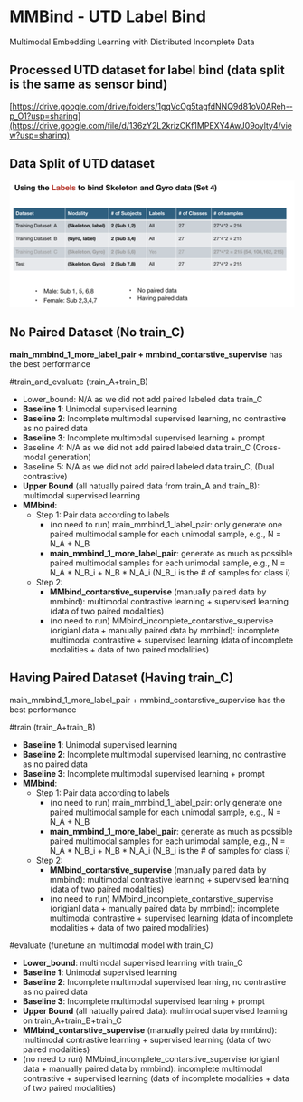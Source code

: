 # MMBind - UTD Label Bind
Multimodal Embedding Learning with Distributed Incomplete Data

## Processed UTD dataset for label bind (data split is the same as sensor bind)
[https://drive.google.com/drive/folders/1gqVcOg5tagfdNNQ9d81oV0AReh--p_O1?usp=sharing](https://drive.google.com/file/d/136zY2L2krizCKf1MPEXY4AwJ09oylty4/view?usp=sharing)

## Data Split of UTD dataset

<p align="center" >
	<img src="./dataset-split-UTD-label-bind.png" width="800">
</p>


## No Paired Dataset (No train_C)
**main_mmbind_1_more_label_pair + mmbind_contarstive_supervise** has the best performance

#train_and_evaluate (train_A+train_B)
- Lower_bound: N/A as we did not add paired labeled data train_C
- **Baseline 1**: Unimodal supervised learning 
- **Baseline 2**: Incomplete multimodal supervised learning, no contrastive as no paired data
- **Baseline 3**: Incomplete multimodal supervised learning + prompt
- Baseline 4: N/A as we did not add paired labeled data train_C (Cross-modal generation)
- Baseline 5: N/A as we did not add paired labeled data train_C, (Dual contrastive)
- **Upper Bound** (all natually paired data from train_A and train_B): multimodal supervised learning
- **MMbind**:
  * Step 1: Pair data according to labels
     * (no need to run) main_mmbind_1_label_pair: only generate one paired multimodal sample for each unimodal sample, e.g., N = N_A + N_B
     * **main_mmbind_1_more_label_pair**: generate as much as possible paired multimodal samples for each unimodal sample, e.g., N = N_A * N_B_i + N_B * N_A_i (N_B_i is the # of samples for class i)
  * Step 2:
    * **MMbind_contarstive_supervise** (manually paired data by mmbind): multimodal contrastive learning + supervised learning (data of two paired modalities)
    * (no need to run) MMbind_incomplete_contarstive_supervise (origianl data + manually paired data by mmbind): incomplete multimodal contrastive  + supervised learning (data of incomplete modalities + data of two paired modalities)

## Having Paired Dataset (Having train_C)
main_mmbind_1_more_label_pair + mmbind_contarstive_supervise has the best performance

#train (train_A+train_B)
- **Baseline 1**: Unimodal supervised learning 
- **Baseline 2**: Incomplete multimodal supervised learning, no contrastive as no paired data
- **Baseline 3**: Incomplete multimodal supervised learning + prompt
- **MMbind**:
  * Step 1: Pair data according to labels
       * (no need to run) main_mmbind_1_label_pair: only generate one paired multimodal sample for each unimodal sample, e.g., N = N_A + N_B
       * **main_mmbind_1_more_label_pair**: generate as much as possible paired multimodal samples for each unimodal sample, e.g., N = N_A * N_B_i + N_B * N_A_i (N_B_i is the # of samples for class i)
  * Step 2:
    * **MMbind_contarstive_supervise** (manually paired data by mmbind): multimodal contrastive learning + supervised learning (data of two paired modalities)
    * (no need to run) MMbind_incomplete_contarstive_supervise (origianl data + manually paired data by mmbind): incomplete multimodal contrastive  + supervised learning (data of incomplete modalities + data of two paired modalities)

#evaluate (funetune an multimodal model with train_C)
- **Lower_bound**: multimodal supervised learning with train_C
- **Baseline 1**: Unimodal supervised learning 
- **Baseline 2**: Incomplete multimodal supervised learning, no contrastive as no paired data
- **Baseline 3**: Incomplete multimodal supervised learning + prompt
- **Upper Bound** (all natually paired data): multimodal supervised learning on train_A+train_B+train_C
- **MMbind_contarstive_supervise** (manually paired data by mmbind): multimodal contrastive learning + supervised learning (data of two paired modalities)
- (no need to run) MMbind_incomplete_contarstive_supervise (origianl data + manually paired data by mmbind): incomplete multimodal contrastive  + supervised learning (data of incomplete modalities + data of two paired modalities)
